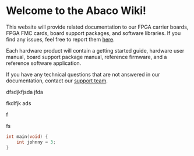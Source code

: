 # Welcome to the Abaco Wiki!

This website will provide related documentation to our FPGA carrier boards, FPGA FMC cards, board support packages, and software libraries. If you find any issues, feel free to report them [here](https://www.google.com).

Each hardware product will contain a getting started guide, hardware user manual, board support package manual, reference firmware, and a reference software application. 

If you have any technical questions that are not answered in our documentation, contact our [support team](https://www.abaco.com/support).



dfsdjkfjsda jfda 

fkdlfjk ads

f

fs

```c
int main(void) {
    int johnny = 3; 
}
```



